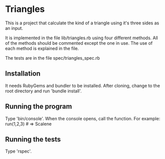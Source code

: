 # Triangles

This is a project that calculate the kind of a triangle using it's three
sides as an input.

It is implemented in the file lib/triangles.rb using four different methods.
All of the methods should be commented except the one in use.
The use of each method is explained in the file.

The tests are in the file spec/triangles_spec.rb

## Installation
It needs RubyGems and bundler to be installed.
After cloning, change to the root directory and run 'bundle install'.

## Running the program

Type 'bin/console'.
When the console opens, call the function. For example:
run(1,2,3)       # => Scalene

## Running the tests

Type 'rspec'.
